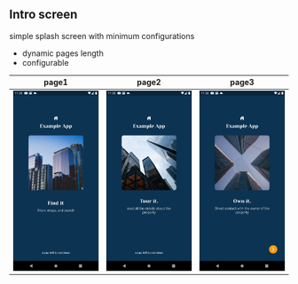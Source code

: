 
## Intro screen
simple splash screen with minimum configurations

- dynamic pages length
- configurable

| page1                          | page2                          | page3                          |
| ------------------------------- | ------------------------------ | ------------------------------- |
| ![page1](readme/1.png) | ![page2](readme/2.png) | ![page3](readme/3.png) |
